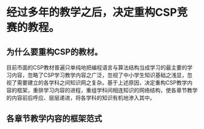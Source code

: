 # 经过多年的教学之后，决定重构CSP竞赛的教程。

## 为什么要重构CSP的教材。
目前市面的CSP教材普遍只单纯地把编程语言与算法结构当成学习的最主要的学习内容，忽略了CSP学习教学内容之广泛，忽视了中小学生知识基础之浅显，忽视了需要建立的各学科之间知识网之复杂。基于上述原因，决定重构CSP教学内容的框架，重排学习内容的进程，重组学科间相连知识的网络结构，使各章节教学的内容前后呼应、层层递进，将各学科的知识有机地渗入其中。

## 各章节教学内容的框架范式

